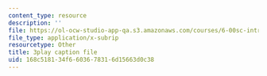```yaml
---
content_type: resource
description: ''
file: https://ol-ocw-studio-app-qa.s3.amazonaws.com/courses/6-00sc-introduction-to-computer-science-and-programming-spring-2011/168c518134f6603678316d15663d0c38_nx6NnzIGrKE.srt
file_type: application/x-subrip
resourcetype: Other
title: 3play caption file
uid: 168c5181-34f6-6036-7831-6d15663d0c38
---
```

